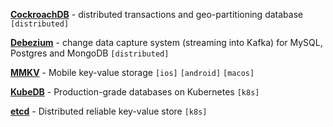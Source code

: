 [**CockroachDB**](https://www.cockroachlabs.com/) - distributed transactions and geo-partitioning database `[distributed]`

[**Debezium**](https://debezium.io/) - change data capture system (streaming into Kafka) for MySQL, Postgres and MongoDB `[distributed]`

[**MMKV**](https://github.com/Tencent/MMKV) - Mobile key-value storage `[ios]` `[android]` `[macos]`

[**KubeDB**](https://kubedb.com/) - Production-grade databases on Kubernetes `[k8s]`

[**etcd**](https://github.com/etcd-io/etcd) - Distributed reliable key-value store `[k8s]`
